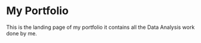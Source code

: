 # My Portfolio
This is the landing page of my portfolio it contains all the Data Analysis work done by me.
